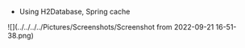 - Using H2Database, Spring cache

![](../../../../Pictures/Screenshots/Screenshot from 2022-09-21 16-51-38.png)


